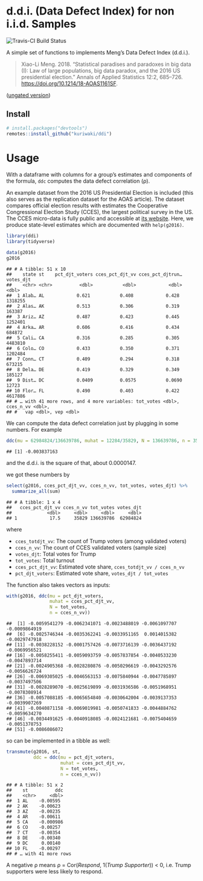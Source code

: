 d.d.i. (Data Defect Index) for non i.i.d. Samples
================

![Travis-CI Build
Status](https://travis-ci.org/kuriwaki/ddi.svg?branch=master)

A simple set of functions to implements Meng’s Data Defect Index
(d.d.i.).

> Xiao-Li Meng. 2018. “Statistical paradises and paradoxes in big data
> (I): Law of large populations, big data paradox, and the 2016 US
> presidential election.” Annals of Applied Statistics 12:2, 685–726.
> <https://doi.org/10.1214/18-AOAS1161SF>.

([ungated
version](https://statistics.fas.harvard.edu/files/statistics-2/files/statistical_paradises_and_paradoxes.pdf))

## Install

``` r
# install.packages("devtools")
remotes::install_github("kuriwaki/ddi")
```

# Usage

With a dataframe with columns for a group’s estimates and components of
the formula, `ddc` computes the data defect correlation (ρ).

An example dataset from the 2016 US Presidential Election is included
(this also serves as the replication dataset for the AOAS article). The
dataset compares official election results with estimates the
Cooperative Congressional Election Study (CCES), the largest political
survey in the US. The CCES micro-data is fully public and accessible at
[its website](https://cces.gov.harvard.edu/). Here, we produce
state-level estimates which are documented with `help(g2016)`.

``` r
library(ddi)
library(tidyverse)

data(g2016)
g2016
```

    ## # A tibble: 51 x 10
    ##    state st    pct_djt_voters cces_pct_djt_vv cces_pct_djtrun… votes_djt
    ##    <chr> <chr>          <dbl>           <dbl>            <dbl>     <dbl>
    ##  1 Alab… AL            0.621           0.408            0.428    1318255
    ##  2 Alas… AK            0.513           0.306            0.319     163387
    ##  3 Ariz… AZ            0.487           0.423            0.445    1252401
    ##  4 Arka… AR            0.606           0.416            0.434     684872
    ##  5 Cali… CA            0.316           0.285            0.305    4483810
    ##  6 Colo… CO            0.433           0.350            0.371    1202484
    ##  7 Conn… CT            0.409           0.294            0.318     673215
    ##  8 Dela… DE            0.419           0.329            0.349     185127
    ##  9 Dist… DC            0.0409          0.0575           0.0690     12723
    ## 10 Flor… FL            0.490           0.403            0.422    4617886
    ## # … with 41 more rows, and 4 more variables: tot_votes <dbl>, cces_n_vv <dbl>,
    ## #   vap <dbl>, vep <dbl>

We can compute the data defect correlation just by plugging in some
numbers. For
example

``` r
ddc(mu = 62984824/136639786, muhat = 12284/35829, N = 136639786, n = 35829)
```

    ## [1] -0.003837163

and the d.d.i. is the square of that, about 0.0000147.

we got these numbers by

``` r
select(g2016, cces_pct_djt_vv, cces_n_vv, tot_votes, votes_djt) %>%
  summarize_all(sum)
```

    ## # A tibble: 1 x 4
    ##   cces_pct_djt_vv cces_n_vv tot_votes votes_djt
    ##             <dbl>     <dbl>     <dbl>     <dbl>
    ## 1            17.5     35829 136639786  62984824

where

  - `cces_totdjt_vv`: The count of Trump voters (among validated voters)
  - `cces_n_vv`: The count of CCES validated voters (sample size)
  - `votes_djt`: Total votes for Trump
  - `tot_votes`: Total turnout
  - `cces_pct_djt_vv`: Estimated vote share, `cces_totdjt_vv /
    cces_n_vv`
  - `pct_djt_voters`: Estimated vote share, `votes_djt / tot_votes`

The function also takes vectors as inputs:

``` r
with(g2016, ddc(mu = pct_djt_voters,
                muhat = cces_pct_djt_vv, 
                N = tot_votes, 
                n = cces_n_vv))
```

    ##  [1] -0.0059541279 -0.0062341071 -0.0023488019 -0.0061097707 -0.0009864919
    ##  [6] -0.0025746344 -0.0035362241 -0.0033951165  0.0014015382 -0.0029747918
    ## [11] -0.0038228152 -0.0001757426 -0.0073716139 -0.0036437192 -0.0069956521
    ## [16] -0.0058255411 -0.0059093759 -0.0057837854 -0.0040533230 -0.0047893714
    ## [21] -0.0024905368 -0.0028280876 -0.0050296619 -0.0043292576 -0.0056626724
    ## [26] -0.0069305025 -0.0046563153 -0.0075840944 -0.0047785897 -0.0037497506
    ## [31] -0.0028289070 -0.0025619899 -0.0031936586 -0.0051968951 -0.0078308914
    ## [36] -0.0057088185 -0.0065654840 -0.0030642004 -0.0039137353 -0.0039907269
    ## [41] -0.0040871158 -0.0069019981 -0.0050741833 -0.0044884762 -0.0059634270
    ## [46] -0.0034491625 -0.0040918085 -0.0024121681 -0.0075404659 -0.0051378753
    ## [51] -0.0086086072

so can be implemented in a tibble as well:

``` r
transmute(g2016, st,
          ddc = ddc(mu = pct_djt_voters, 
                    muhat = cces_pct_djt_vv, 
                    N = tot_votes,
                    n = cces_n_vv))
```

    ## # A tibble: 51 x 2
    ##    st          ddc
    ##    <chr>     <dbl>
    ##  1 AL    -0.00595 
    ##  2 AK    -0.00623 
    ##  3 AZ    -0.00235 
    ##  4 AR    -0.00611 
    ##  5 CA    -0.000986
    ##  6 CO    -0.00257 
    ##  7 CT    -0.00354 
    ##  8 DE    -0.00340 
    ##  9 DC     0.00140 
    ## 10 FL    -0.00297 
    ## # … with 41 more rows

A negative ρ means ρ = Cor(*Respond*, 1(*Trump Supporter*)) \< 0,
i.e. Trump supporters were less likely to respond.
